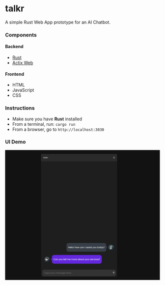 # talkr
A simple Rust Web App prototype for an AI Chatbot.

### Components

#### Backend
* [Rust](https://www.rust-lang.org/)
* [Actix Web](https://actix.rs/)

#### Frontend
* HTML
* JavaScript
* CSS

### Instructions

* Make sure you have **Rust** installed
* From a terminal, run: `cargo run`
* From a browser, go to `http://localhost:3030`


### UI Demo

<img src="img/talkr.png" />
